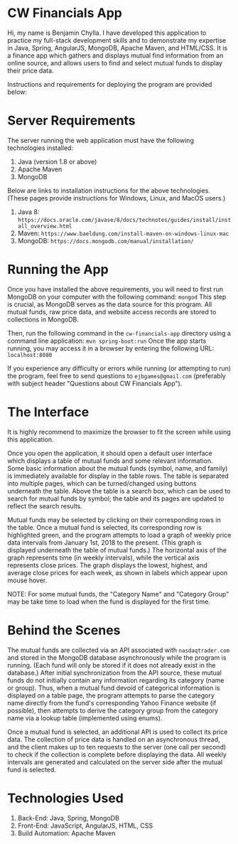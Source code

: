 # CW Financials App
Hi, my name is Benjamin Chylla. I have developed this application to practice my full-stack development skills and to demonstrate my expertise in Java, Spring, AngularJS, MongoDB, Apache Maven, and HTML/CSS. It is a finance app which gathers and displays mutual find information from an online source, and allows users to find and select mutual funds to display their price data.

Instructions and requirements for deploying the program are provided below:

# Server Requirements
The server running the web application must have the following technologies installed:  
1. Java (version 1.8 or above)  
2. Apache Maven  
3. MongoDB  

Below are links to installation instructions for the above technologies. (These pages provide instructions for Windows, Linux, and MacOS users.)  
1. Java 8: `https://docs.oracle.com/javase/8/docs/technotes/guides/install/install_overview.html`  
2. Maven: `https://www.baeldung.com/install-maven-on-windows-linux-mac`  
3. MongoDB: `https://docs.mongodb.com/manual/installation/`  

# Running the App
Once you have installed the above requirements, you will need to first run MongoDB on your computer with the following command:
```mongod```
This step is crucial, as MongoDB serves as the data source for this program. All mutual funds, raw price data, and website access records are stored to collections in MongoDB.  

Then, run the following command in the `cw-financials-app` directory using a command line application: 
```mvn spring-boot:run```
Once the app starts running, you may access it in a browser by entering the following URL:
```localhost:8080```

If you experience any difficulty or errors while running (or attempting to run) the program, feel free to send questions to `ejbgames@gmail.com` (preferably with subject header "Questions about CW Financials App").

# The Interface
It is highly recommend to maximize the browser to fit the screen while using this application.  

Once you open the application, it should open a default user interface which displays a table of mutual funds and some relevant information. Some basic information about the mutual funds (symbol, name, and family) is immediately available for display in the table rows. The table is separated into multiple pages, which can be turned/changed using buttons underneath the table. Above the table is a search box, which can be used to search for mutual funds by symbol; the table and its pages are updated to reflect the search results.  

Mutual funds may be selected by clicking on their corresponding rows in the table. Once a mutual fund is selected, its corresponding row is highlighted green, and the program attempts to load a graph of weekly price data intervals from January 1st, 2018 to the present. (This graph is displayed underneath the table of mutual funds.) The horizontal axis of the graph represents time (in weekly intervals), while the vertical axis represents close prices. The graph displays the lowest, highest, and average close prices for each week, as shown in labels which appear upon mouse hover.  

NOTE: For some mutual funds, the "Category Name" and "Category Group" may be take time to load when the fund is displayed for the first time.

# Behind the Scenes
The mutual funds are collected via an API associated with `nasdaqtrader.com` and stored in the MongoDB database asynchronously while the program is running. (Each fund will only be stored if it does not already exist in the database.) After initial synchronization from the API source, these mutual funds do not initially contain any information regarding its category (name or group). Thus, when a mutual fund devoid of categorical information is displayed on a table page, the program attempts to parse the category name directly from the fund's corresponding Yahoo Finance website (if possible), then attempts to derive the category group from the category name via a lookup table (implemented using enums).  

Once a mutual fund is selected, an additional API is used to collect its price data. The collection of price data is handled on an asynchronous thread, and the client makes up to ten requests to the server (one call per second) to check if the collection is complete before displaying the data. All weekly intervals are generated and calculated on the server side after the mutual fund is selected.

# Technologies Used
1. Back-End: Java, Spring, MongoDB  
2. Front-End: JavaScript, AngularJS, HTML, CSS  
3. Build Automation: Apache Maven  
